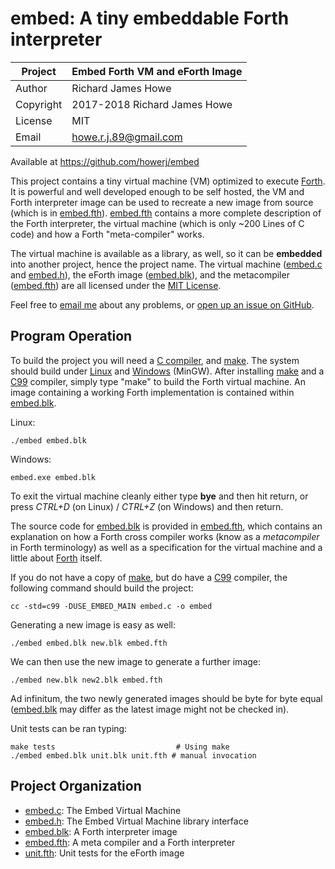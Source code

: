 # embed: A tiny embeddable Forth interpreter

| Project   | Embed Forth VM and eForth Image |
| --------- | ------------------------------- |
| Author    | Richard James Howe              |
| Copyright | 2017-2018 Richard James Howe    |
| License   | MIT                             |
| Email     | howe.r.j.89@gmail.com           |

Available at <https://github.com/howerj/embed>

This project contains a tiny virtual machine (VM) optimized to execute 
[Forth][]. It is powerful and well developed enough to be self hosted, 
the VM and Forth interpreter image can be used to recreate a new image from
source (which is in [embed.fth][]). [embed.fth][] contains a more complete
description of the Forth interpreter, the virtual machine (which is only ~200
Lines of C code) and how a Forth "meta-compiler" works.

The virtual machine is available as a library, as well, so it can be
**embedded** into another project, hence the project name. The virtual machine
([embed.c][] and [embed.h][]), the eForth image ([embed.blk][]), 
and the metacompiler ([embed.fth][]) are all licensed under the [MIT License][].

Feel free to [email me][] about any problems, or [open up an issue on GitHub][].

## Program Operation

To build the project you will need a [C compiler][], and [make][]. The
system should build under [Linux][] and [Windows][] (MinGW). After installing
[make][] and a [C99][] compiler, simply type "make" to build the
Forth virtual machine. An image containing a working Forth
implementation is contained within [embed.blk][].

Linux:

	./embed embed.blk

Windows:

	embed.exe embed.blk

To exit the virtual machine cleanly either type **bye** and then hit
return, or press *CTRL+D* (on Linux) / *CTRL+Z* (on Windows) and then return.

The source code for [embed.blk][] is provided in [embed.fth][], which contains
an explanation on how a Forth cross compiler works (know as a *metacompiler* in
Forth terminology) as well as a specification for the virtual machine and a
little about [Forth][] itself.

If you do not have a copy of [make][], but do have a [C99][] compiler, the
following command should build the project:

	cc -std=c99 -DUSE_EMBED_MAIN embed.c -o embed

Generating a new image is easy as well:

	./embed embed.blk new.blk embed.fth

We can then use the new image to generate a further image:

	./embed new.blk new2.blk embed.fth

Ad infinitum, the two newly generated images should be byte for byte equal
([embed.blk][] may differ as the latest image might not be checked in).

Unit tests can be ran typing:

	make tests                           # Using make
	./embed embed.blk unit.blk unit.fth # manual invocation

## Project Organization

* [embed.c][]: The Embed Virtual Machine
* [embed.h][]: The Embed Virtual Machine library interface
* [embed.blk][]: A Forth interpreter image
* [embed.fth][]: A meta compiler and a Forth interpreter
* [unit.fth][]: Unit tests for the eForth image

[MIT License]: LICENSE
[embed.c]: embed.c
[embed.h]: embed.h
[embed.blk]: embed.blk
[unit.fth]: unit.fth
[embed.fth]: embed.fth
[C compiler]: https://gcc.gnu.org/
[make]: https://www.gnu.org/software/make/
[Windows]: https://en.wikipedia.org/wiki/Microsoft_Windows
[Linux]: https://en.wikipedia.org/wiki/Linux
[C99]: https://en.wikipedia.org/wiki/C99
[forth]: https://en.wikipedia.org/wiki/Forth_(programming_language)
[open up an issue on GitHub]: https://github.com/howerj/embed/issues
[email me]: mailto:howe.r.j.89@gmail.com
